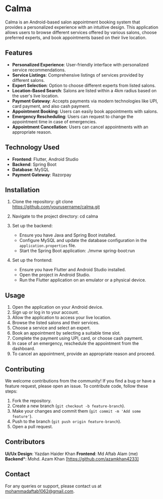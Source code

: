 # Calma

Calma is an Android-based salon appointment booking system that provides a personalized experience with an intuitive design. This application allows users to browse different services offered by various salons, choose preferred experts, and book appointments based on their live location.

## Features

- **Personalized Experience**: User-friendly interface with personalized service recommendations.
- **Service Listings**: Comprehensive listings of services provided by different salons.
- **Expert Selection**: Option to choose different experts from listed salons.
- **Location-Based Search**: Salons are listed within a 4km radius based on the user's live location.
- **Payment Gateway**: Accepts payments via modern technologies like UPI, card payment, and also cash payment.
- **Appointment Booking**: Users can easily book appointments with salons.
- **Emergency Rescheduling**: Users can request to change the appointment time in case of emergencies.
- **Appointment Cancellation**: Users can cancel appointments with an appropriate reason.

## Technology Used

- **Frontend**: Flutter, Android Studio 
- **Backend**: Spring Boot
- **Database**: MySQL
- **Payment Gateway**: Razorpay

## Installation

1. Clone the repository:
   git clone https://github.com/yourusername/calma.git

2. Navigate to the project directory:
   cd calma
  
3. Set up the backend:
   - Ensure you have Java and Spring Boot installed.
   - Configure MySQL and update the database configuration in the `application.properties` file.
   - Start the Spring Boot application:
     ./mvnw spring-boot:run
     
4. Set up the frontend:
   - Ensure you have Flutter and Android Studio installed.
   - Open the project in Android Studio.
   - Run the Flutter application on an emulator or a physical device.


## Usage

1. Open the application on your Android device.
2. Sign up or log in to your account.
3. Allow the application to access your live location.
4. Browse the listed salons and their services.
5. Choose a service and select an expert.
6. Book an appointment by selecting a suitable time slot.
7. Complete the payment using UPI, card, or choose cash payment.
8. In case of an emergency, reschedule the appointment from the dashboard.
9. To cancel an appointment, provide an appropriate reason and proceed.

## Contributing

We welcome contributions from the community! If you find a bug or have a feature request, please open an issue. To contribute code, follow these steps:

1. Fork the repository.
2. Create a new branch (`git checkout -b feature-branch`).
3. Make your changes and commit them (`git commit -m 'Add some feature'`).
4. Push to the branch (`git push origin feature-branch`).
5. Open a pull request.


## Contributors 

**Ui/Ux Design**: Yazdan Haider Khan
**Frontend**: Md Aftab Alam (me)
**Backend***: Mohd. Azam Khan [https://github.com/azamkhan4233]



## Contact

For any queries or support, please contact us at mohammadaftab1062@gmail.com.

